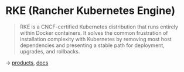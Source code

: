 # RKE (Rancher Kubernetes Engine)

> RKE is a CNCF-certified Kubernetes distribution that runs entirely within Docker containers. It solves the common frustration of installation complexity with Kubernetes by removing most host dependencies and presenting a stable path for deployment, upgrades, and rollbacks.

→ [products](https://rancher.com/products/rke), [docs](https://rancher.com/docs/rke/latest/en/)
